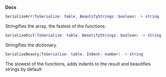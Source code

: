 **Docs**
```lua 
SerializeArr(ToSerialize: table, BeautifyStrings: boolean) -> string
```
Stringifies the array, the fastest of the functions.
```lua
SerializeDict(ToSerialize: table, BeautifyStrings: boolean) -> string
```
Stringifies the dictionary.
```lua
SerializeBeauty(ToSerialize: table, Indent: number) -> string
```
The slowest of the functions, adds indents to the result and beautifies strings by default
